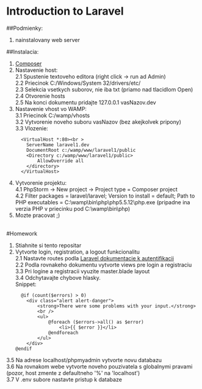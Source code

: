 # Introduction to Laravel

##Podmienky:
1. nainstalovany web server

##Instalacia:
1. [Composer](https://getcomposer.org/) <br>
2. Nastavenie host: <br>
  2.1 Spustenie textoveho editora (right click -> run ad Admin) <br>
  2.2 Priecinok C:/Windows/System 32/drivers/etc/ <br>
  2.3 Selekcia vsetkych suborov, nie iba txt (priamo nad tlacidlom Open) <br>
  2.4 Otvorenie hosts <br>
  2.5 Na konci dokumentu pridajte 127.0.0.1		vasNazov.dev <br>
3. Nastavenie vhost vo WAMP: <br>
  3.1 Priecinok C:/wamp/vhosts <br>
  3.2 Vytvorenie noveho suboru vasNazov (bez akejkolvek pripony) <br>
  3.3 Vlozenie:
	```
	  <VirtualHost *:80><br >
		ServerName laravel1.dev
		DocumentRoot c:/wamp/www/laravel1/public
		<Directory c:/wamp/www/laravel1/public>
			AllowOverride all
		</directory>
	  </VirtualHost>
	```
4. Vytvorenie projektu: <br>
  4.1 PhpStorm -> New project -> Project type = Composer project <br>
  4.2 Filter packages = laravel/laravel; Version to install = default; Path to PHP executables = C:\wamp\bin\php\php5.5.12\php.exe (pripadne ina verzia PHP v priecinku pod C:\wamp\bin\php\) <br>
5. Mozte pracovat ;) <br> <br>

#Homework
1. Stiahnite si tento repositar <br>
2. Vytvorte login, registration, a logout funkcionalitu <br>
  2.1 Nastavte routes podla [Laravel dokumentacie k autentifikacii](http://laravel.com/docs/5.1/authentication) <br>
  2.2 Podla rovnakeho dokumentu vytvorte views pre login a registraciu <br>
  3.3 Pri logine a registracii vyuzite master.blade layout <br>
  3.4 Odchytavajte chybove hlasky. <br>
  Snippet: <br>
	```
	  @if (count($errors) > 0)
		<div class="alert alert-danger">
			<strong>There were some problems with your input.</strong>
			<br />
			<ul>
				@foreach ($errors->all() as $error)
					<li>{{ $error }}</li>
				@endforeach
			</ul>
		</div>
	@endif
	```
  3.5 Na adrese localhost/phpmyadmin vytvorte novu databazu <br>
  3.6 Na rovnakom webe vytvorte noveho pouzivatela s globalnymi pravami (pozor, host zmente z defaultneho '%' na 'localhost') <br>
  3.7 V .env subore nastavte pristup k databaze
